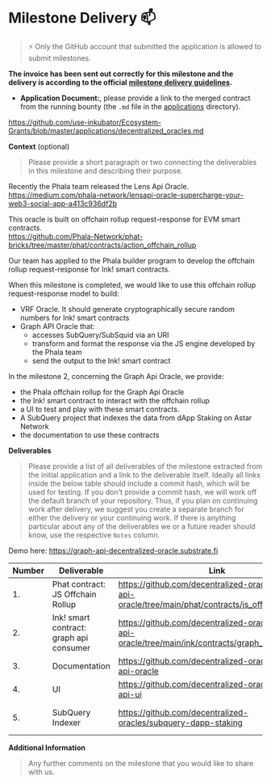 # Milestone Delivery :mailbox:

> ⚡ Only the GitHub account that submitted the application is allowed to submit milestones.

**The invoice has been sent out correctly for this milestone and the delivery is according to the official [milestone delivery guidelines](https://github.com/smart-contract-bounty/Support-Docs/blob/master/milestone-deliverables-guidelines.md).**

* **Application Document:**, please provide a link to the merged contract from the running bounty (the `.md` file in the [applications](https://github.com/smart-contract-bounty/Wasm-Bounty-01/tree/master/applications) directory).

https://github.com/use-inkubator/Ecosystem-Grants/blob/master/applications/decentralized_oracles.md


**Context** (optional)
> Please provide a short paragraph or two connecting the deliverables in this milestone and describing their purpose.

Recently the Phala team released the Lens Api Oracle.  
https://medium.com/phala-network/lensapi-oracle-supercharge-your-web3-social-app-a413c936df2b

This oracle is built on offchain rollup request-response for EVM smart contracts.  
https://github.com/Phala-Network/phat-bricks/tree/master/phat/contracts/action_offchain_rollup

Our team has applied to the Phala builder program to develop the offchain rollup request-response for Ink! smart contracts.

When this milestone is completed, we would like to use this offchain rollup request-response model to build:
- VRF Oracle. It should generate cryptographically secure random numbers for Ink! smart contracts
- Graph API Oracle that:
    - accesses SubQuery/SubSquid via an URI
    - transform and format the response via the JS engine developed by the Phala team
    - send the output to the Ink! smart contract

In the milestone 2, concerning the Graph Api Oracle, we provide:
- the Phala offchain rollup for the Graph Api Oracle 
- the Ink! smart contract to interact with the offchain rollup
- a UI to test and play with these smart contracts.
- A SubQuery project that indexes the data from dApp Staking on Astar Network
- the documentation to use these contracts

**Deliverables**
> Please provide a list of all deliverables of the milestone extracted from the initial application and a link to the deliverable itself. Ideally all links inside the below table should include a commit hash, which will be used for testing. If you don't provide a commit hash, we will work off the default branch of your repository. Thus, if you plan on continuing work after delivery, we suggest you create a separate branch for either the delivery or your continuing work.
> If there is anything particular about any of the deliverables we or a future reader should know, use the respective `Notes` column.

Demo here: https://graph-api-decentralized-oracle.substrate.fi

| Number | Deliverable                             | Link                                                                              | Notes                                                                  |
|--------|-----------------------------------------|-----------------------------------------------------------------------------------|------------------------------------------------------------------------|
| 1.     | Phat contract: JS Offchain Rollup       | https://github.com/decentralized-oracles/graph-api-oracle/tree/main/phat/contracts/js_offchain_rollup|                                                                        | 
| 2.     | Ink! smart contract: graph api consumer | https://github.com/decentralized-oracles/graph-api-oracle/tree/main/ink/contracts/graph_api_consumer|                                                                        | 
| 3.     | Documentation                           | https://github.com/decentralized-oracles/graph-api-oracle                                |                                                                        | 
| 4.     | UI                                      | https://github.com/decentralized-oracles/graph-api-ui                            | Demo here: https://graph-api-decentralized-oracle.substrate.fi         |  
| 5.     | SubQuery Indexer                        | https://github.com/decentralized-oracles/subquery-dapp-staking                         | Deployed here: https://query.substrate.fi/dapps-staking-subquery-astar | 


**Additional Information**
> Any further comments on the milestone that you would like to share with us. 